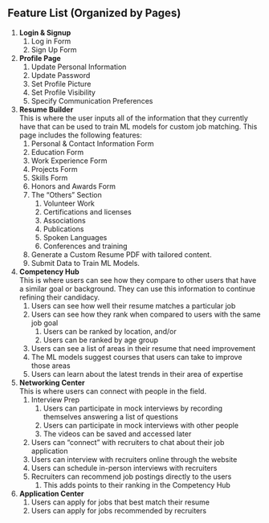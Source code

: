 ## Feature List (Organized by Pages)
1. **Login & Signup**
    1. Log in Form
    2. Sign Up Form
2. **Profile Page**
    1. Update Personal Information
    2. Update Password
    3. Set Profile Picture
    4. Set Profile Visibility
    5. Specify Communication Preferences
3. **Resume Builder**  
This is where the user inputs all of the information that they currently have that can be used to train ML models for custom job matching. This page includes the following features:
    1. Personal & Contact Information Form
    2. Education Form
    3. Work Experience Form
    4. Projects Form
    5. Skills Form
    6. Honors and Awards Form
    7. The “Others” Section
        1. Volunteer Work
        2. Certifications and licenses
        3. Associations
        4. Publications
        5. Spoken Languages
        6. Conferences and training
    8. Generate a Custom Resume PDF with tailored content.
    9. Submit Data to Train ML Models.
4. **Competency Hub**  
This is where users can see how they compare to other users that have a similar goal or background. They can use this information to continue refining their candidacy.
    1. Users can see how well their resume matches a particular job 
    2. Users can see how they rank when compared to users with the same job goal
        1. Users can be ranked by location, and/or
        2. Users can be ranked by age group
    5. Users can see a list of areas in their resume that need improvement
    6. The ML models suggest courses that users can take to improve those areas
    7. Users can learn about the latest trends in their area of expertise
5. **Networking Center**  
This is where users can connect with people in the field.
    1. Interview Prep
        1. Users can participate in mock interviews by recording themselves answering a list of questions
        2. Users can participate in mock interviews with other people
        3. The videos can be saved and accessed later
    2. Users can “connect” with recruiters to chat about their job application
    3. Users can interview with recruiters online through the website
    4. Users can schedule in-person interviews with recruiters
    5. Recruiters can recommend job postings directly to the users
        1. This adds points to their ranking in the Competency Hub
6. **Application Center**
    1. Users can apply for jobs that best match their resume
    2. Users can apply for jobs recommended by recruiters
